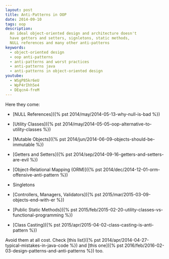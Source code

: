 ```yaml
---
layout: post
title: Anti-Patterns in OOP
date: 2014-09-10
tags: oop
description:
  An ideal object-oriented design and architecture doesn't
  have getters and setters, signletons, static methods,
  NULL references and many other anti-patterns
keywords:
  - object-oriented design
  - oop anti-patterns
  - anti-patterns and worst practices
  - anti-patterns java
  - anti-patterns in object-oriented design
youtube:
  - WSgP85kr6eU
  - WpP4rIhh5e4
  - DEqcn4-freM
---
```


Here they come:

 * [NULL References]({% pst 2014/may/2014-05-13-why-null-is-bad %})

 * [Utility Classes]({% pst 2014/may/2014-05-05-oop-alternative-to-utility-classes %})

 * [Mutable Objects]({% pst 2014/jun/2014-06-09-objects-should-be-immutable %})

 * [Getters and Setters]({% pst 2014/sep/2014-09-16-getters-and-setters-are-evil %})

 * [Object-Relational Mapping (ORM)]({% pst 2014/dec/2014-12-01-orm-offensive-anti-pattern %})

 * Singletons

 * [Controllers, Managers, Validators]({% pst 2015/mar/2015-03-09-objects-end-with-er %})

 * [Public Static Methods]({% pst 2015/feb/2015-02-20-utility-classes-vs-functional-programming %})

 * [Class Casting]({% pst 2015/apr/2015-04-02-class-casting-is-anti-pattern %})

<!--more-->

Avoid them at all cost. Check
[this list]({% pst 2014/apr/2014-04-27-typical-mistakes-in-java-code %})
and [this one]({% pst 2016/feb/2016-02-03-design-patterns-and-anti-patterns %})
too.
